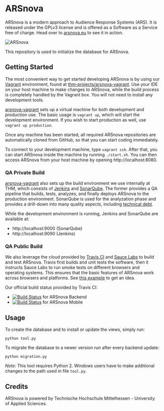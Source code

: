 # ARSnova

ARSnova is a modern approach to Audience Response Systems (ARS). It is released under the GPLv3 license and is offered as a Software as a Service free of charge. Head over to [arsnova.eu](https://arsnova.eu/) to see it in action.

![ARSnova](src/site/resources/showcase.png)

This repository is used to initialize the database for ARSnova.

## Getting Started

The most convenient way to get started developing ARSnova is by using our [Vagrant](http://www.vagrantup.com/) environment, found at [thm-projects/arsnova-vagrant](https://github.com/thm-projects/arsnova-vagrant). Use your IDE on your host machine to make changes to ARSnova, while the build process is completely handled by the Vagrant box. You will not need to install any development tools.

[arsnova-vagrant](https://github.com/thm-projects/arsnova-vagrant) sets up a virtual machine for both development and production use. The basic usage is `vagrant up`, which will start the development environment. If you wish to start production as well, use `vagrant up production`.

Once any machine has been started, all required ARSnova repositories are automatically cloned from GitHub, so that you can start coding immediately.

To connect to your development machine, type `vagrant ssh`. After that, you can start ARSnova inside the machine by running `./start.sh`. You can then access ARSnova from your host machine by opening http://localhost:8080.

### QA Private Build

[arsnova-vagrant](https://github.com/thm-projects/arsnova-vagrant) also sets up the build environment we use internally at THM, which consists of [Jenkins](http://jenkins-ci.org/) and [SonarQube](http://www.sonarqube.org/). The former provides a QA pipeline that builds, tests, analyzes, and finally deploys ARSnova to the production environment. SonarQube is used for the analyzation phase and provides a drill-down into many quality aspects, including [technical debt](https://en.wikipedia.org/wiki/Technical_debt).

While the development environment is running, Jenkins and SonarQube are available at:

- http://localhost:9000 (SonarQube)
- http://localhost:9090 (Jenkins)

### QA Public Build

We also leverage the cloud provided by [Travis CI](https://travis-ci.org/) and [Sauce Labs](https://saucelabs.com/) to build and test ARSnova. Travis first builds and unit tests the software, then it instructs Sauce Labs to run smoke tests on different browsers and operating systems. This ensures that the basic features of ARSnova work across browsers and platforms. See [this example](https://saucelabs.com/tests/4beecf8c754f418da0b75259c039c077) to get an idea.

Our official build status provided by Travis CI:

- [![Build Status](https://travis-ci.org/thm-projects/arsnova-backend.svg?branch=master)](https://travis-ci.org/thm-projects/arsnova-backend) for ARSnova Backend
- [![Build Status](https://travis-ci.org/thm-projects/arsnova-mobile.svg?branch=master)](https://travis-ci.org/thm-projects/arsnova-mobile) for ARSnova Mobile

## Usage

To create the database and to install or update the views, simply run:

	python tool.py

To migrate the database to a newer version run after every backend update:

	python migration.py

*Note:* This tool requires Python 2. Windows users have to make additional changes to the path used in file `tool.py`.

## Credits

ARSnova is powered by Technische Hochschule Mittelhessen - University of Applied Sciences.

